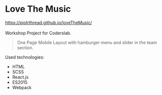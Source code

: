 # Love The Music
https://piotrthread.github.io/loveTheMusic/<br/><br/>
Workshop Project for Coderslab.<br/>

> One Page Mobile Layout with hamburger menu and slider in the team section.<br/>

Used technologies:<br/>
* HTML 
* SCSS
* React.js
* ES2015
* Webpack

